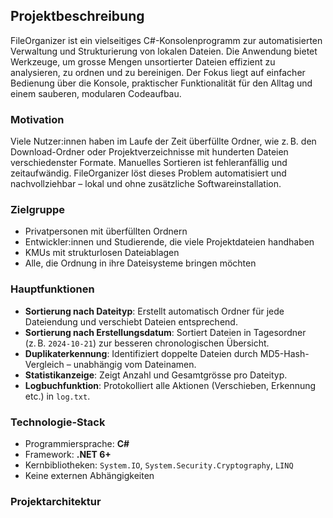 ## Projektbeschreibung

FileOrganizer ist ein vielseitiges C#-Konsolenprogramm zur automatisierten Verwaltung und Strukturierung von lokalen Dateien. Die Anwendung bietet Werkzeuge, um grosse Mengen unsortierter Dateien effizient zu analysieren, zu ordnen und zu bereinigen. Der Fokus liegt auf einfacher Bedienung über die Konsole, praktischer Funktionalität für den Alltag und einem sauberen, modularen Codeaufbau.

### Motivation

Viele Nutzer:innen haben im Laufe der Zeit überfüllte Ordner, wie z. B. den Download-Ordner oder Projektverzeichnisse mit hunderten Dateien verschiedenster Formate. Manuelles Sortieren ist fehleranfällig und zeitaufwändig. FileOrganizer löst dieses Problem automatisiert und nachvollziehbar – lokal und ohne zusätzliche Softwareinstallation.

### Zielgruppe

- Privatpersonen mit überfüllten Ordnern
- Entwickler:innen und Studierende, die viele Projektdateien handhaben
- KMUs mit strukturlosen Dateiablagen
- Alle, die Ordnung in ihre Dateisysteme bringen möchten

### Hauptfunktionen

- **Sortierung nach Dateityp**: Erstellt automatisch Ordner für jede Dateiendung und verschiebt Dateien entsprechend.
- **Sortierung nach Erstellungsdatum**: Sortiert Dateien in Tagesordner (z. B. `2024-10-21`) zur besseren chronologischen Übersicht.
- **Duplikaterkennung**: Identifiziert doppelte Dateien durch MD5-Hash-Vergleich – unabhängig vom Dateinamen.
- **Statistikanzeige**: Zeigt Anzahl und Gesamtgrösse pro Dateityp.
- **Logbuchfunktion**: Protokolliert alle Aktionen (Verschieben, Erkennung etc.) in `log.txt`.

### Technologie-Stack

- Programmiersprache: **C#**
- Framework: **.NET 6+**
- Kernbibliotheken: `System.IO`, `System.Security.Cryptography`, `LINQ`
- Keine externen Abhängigkeiten

### Projektarchitektur

